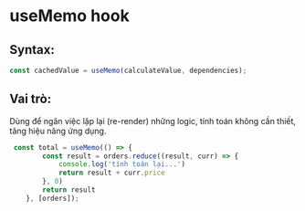 # useMemo hook
## Syntax: 
```jsx
const cachedValue = useMemo(calculateValue, dependencies);
```
## Vai trò:
Dùng để ngăn việc lặp lại (re-render) những logic, tính toán không cần thiết, tăng hiệu năng ứng dụng.

```javascript
 const total = useMemo(() => {
        const result = orders.reduce((result, curr) => {
            console.log('tính toán lại...')
            return result + curr.price
        }, 0)
        return result
    }, [orders]);

```